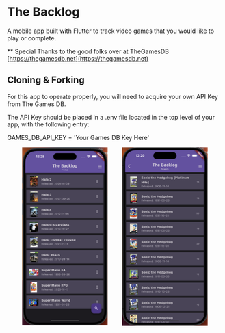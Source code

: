 # The Backlog

A mobile app built with Flutter to track video games that you would like to play or complete.

\*\* Special Thanks to the good folks over at TheGamesDB
[https://thegamesdb.net](https://thegamesdb.net)

## Cloning & Forking

For this app to operate properly, you will need to acquire your own API Key from The Games DB.

The API Key should be placed in a .env file located in the top level of your app, with the following entry:

GAMES_DB_API_KEY = 'Your Games DB Key Here'

<style>
.row {
    display: flex;
    align-items: center;
    justify-content: space-evenly;
}
</style>
<div class="row">
<img src="image/README/1700379275912.png" width="200">
<img src="image/README/1700379203852.png" width="200">
</div>

